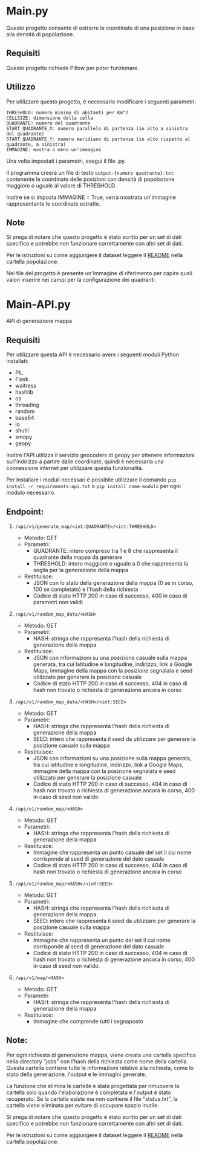 # Main.py

Questo progetto consente di estrarre le coordinate di una posizione in base alla densità di popolazione.

## Requisiti

Questo progetto richiede Pillow per poter funzionare.

## Utilizzo

Per utilizzare questo progetto, è necessario modificare i seguenti parametri:

    THRESHOLD: numero minimo di abitanti per Km^2
    CELLSIZE: dimensione della cella
    QUADRANTE: numero del quadrante
    START_QUADRANTE_X: numero parallelo di partenza (in alto a sinistra del quadrante)
    START_QUADRANTE_Y: numero meridiano di partenza (in alto rispetto al quadrante, a sinistra)
    IMMAGINE: mostra o meno un'immagine

Una volta impostati i parametri, esegui il file .py. 

Il programma creerà un file di testo `output-{numero quadrante}.txt` contenente le coordinate delle posizioni con densità di popolazione maggiore o uguale al valore di THRESHOLD.

Inoltre se si imposta IMMAGINE = True, verrà mostrata un'immagine rappresentante le coordinate estratte.

## Note

Si prega di notare che questo progetto è stato scritto per un set di dati specifico e potrebbe non funzionare correttamente con altri set di dati.

Per le istruzioni su come aggiungere il dataset leggere il [README](https://github.com/emanuele-toma/GeoPopulation/blob/main/popolazione/README.txt) nella cartella popolazione.

Nei file del progetto è presente un'immagine di riferimento per capire quali valori inserire nei campi per la configurazione dei quadranti.

# Main-API.py

API di generazione mappa

## Requisiti

Per utilizzare questa API è necessario avere i seguenti moduli Python installati:

* PIL
* Flask
* waitress
* hashlib
* os
* threading
* random
* base64
* io
* shutil
* smopy
* geopy

Inoltre l'API utilizza il servizio geocoders di geopy per ottenere informazioni sull'indirizzo a partire dalle coordinate, quindi è necessaria una connessione internet per utilizzare questa funzionalità.

Per installare i moduli necessari è possibile utilizzare il comando `pip install -r requirements-api.txt` o `pip install nome-modulo` per ogni modulo necessario.

## Endpoint:

1. `/api/v1/generate_map/<int:QUADRANTE>/<int:THRESHOLD>`

    * Metodo: GET
    * Parametri:
        * QUADRANTE: intero compreso tra 1 e 8 che rappresenta il quadrante della mappa da generare
        * THRESHOLD: intero maggiore o uguale a 0 che rappresenta la soglia per la generazione della mappa
    * Restituisce:
        * JSON con lo stato della generazione della mappa (0 se in corso, 100 se completato) e l'hash della richiesta
        * Codice di stato HTTP 200 in caso di successo, 400 in caso di parametri non validi

2. `/api/v1/random_map_data/<HASH>`

    * Metodo: GET
    * Parametri:
        * HASH: stringa che rappresenta l'hash della richiesta di generazione della mappa
    * Restituisce:
        * JSON con informazioni su una posizione casuale sulla mappa generata, tra cui latitudine e longitudine, indirizzo, link a Google Maps, immagine della mappa con la posizione segnalata e seed utilizzato per generare la posizione casuale
        * Codice di stato HTTP 200 in caso di successo, 404 in caso di hash non trovato o richiesta di generazione ancora in corso

3. `/api/v1/random_map_data/<HASH>/<int:SEED>`

    * Metodo: GET
    * Parametri:
        * HASH: stringa che rappresenta l'hash della richiesta di generazione della mappa
        * SEED: intero che rappresenta il seed da utilizzare per generare la posizione casuale sulla mappa
    * Restituisce:
        * JSON con informazioni su una posizione sulla mappa generata, tra cui latitudine e longitudine, indirizzo, link a Google Maps, immagine della mappa con la posizione segnalata e seed utilizzato per generare la posizione casuale
        * Codice di stato HTTP 200 in caso di successo, 404 in caso di hash non trovato o richiesta di generazione ancora in corso, 400 in caso di seed non valido

4. `/api/v1/random_map/<HASH>`

    * Metodo: GET
    * Parametri:
        * HASH: stringa che rappresenta l'hash della richiesta di generazione della mappa
    * Restituisce:
        * Immagine che rappresenta un punto casuale del set il cui nome corrisponde al seed di generazione del dato casuale
        * Codice di stato HTTP 200 in caso di successo, 404 in caso di hash non trovato o richiesta di generazione ancora in corso

5. `/api/v1/random_map/<HASH>/<int:SEED>`

    * Metodo: GET
    * Parametri:
        * HASH: stringa che rappresenta l'hash della richiesta di generazione della mappa
        * SEED: intero che rappresenta il seed da utilizzare per generare la posizione casuale sulla mappa
    * Restituisce:
        * Immagine che rappresenta un punto del set il cui nome corrisponde al seed di generazione del dato casuale
        * Codice di stato HTTP 200 in caso di successo, 404 in caso di hash non trovato o richiesta di generazione ancora in corso, 400 in caso di seed non valido.

6. `/api/v1/map/<HASH>`

    * Metodo: GET
    * Parametri
        * HASH: stringa che rappresenta l'hash della richiesta di generazione della mappa
    * Restituisce:
        * Immagine che comprende tutti i segnaposto

## Note:

Per ogni richiesta di generazione mappa, viene creata una cartella specifica nella directory "jobs" con l'hash della richiesta come nome della cartella. 
Questa cartella contiene tutte le informazioni relative alla richiesta, come lo stato della generazione, l'output e le immagini generate.

La funzione che elimina le cartelle è stata progettata per rimuovere la cartella solo quando l'elaborazione è completata e l'output è stato recuperato.
Se la cartella esiste ma non contiene il file "status.txt", la cartella viene eliminata per evitare di occupare spazio inutile.

Si prega di notare che questo progetto è stato scritto per un set di dati specifico e potrebbe non funzionare correttamente con altri set di dati.

Per le istruzioni su come aggiungere il dataset leggere il [README](https://github.com/emanuele-toma/GeoPopulation/blob/main/popolazione/README.txt) nella cartella popolazione.